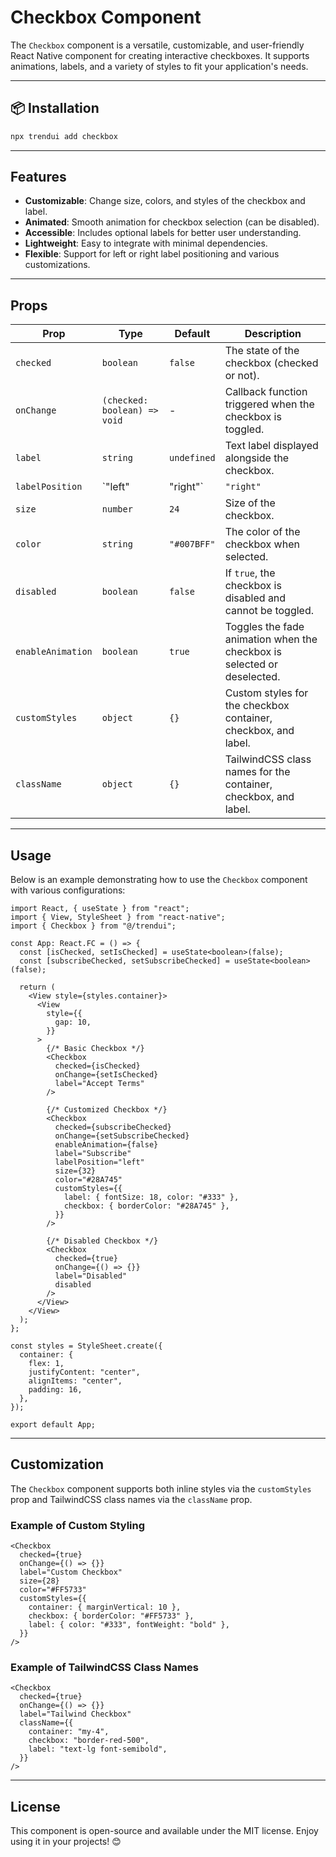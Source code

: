 # Checkbox Component

The `Checkbox` component is a versatile, customizable, and user-friendly React Native component for creating interactive checkboxes. It supports animations, labels, and a variety of styles to fit your application's needs.

---

## 📦 Installation
```bash
npx trendui add checkbox
```
---

## Features

- **Customizable**: Change size, colors, and styles of the checkbox and label.
- **Animated**: Smooth animation for checkbox selection (can be disabled).
- **Accessible**: Includes optional labels for better user understanding.
- **Lightweight**: Easy to integrate with minimal dependencies.
- **Flexible**: Support for left or right label positioning and various customizations.

---

## Props

| Prop            | Type               | Default       | Description                                                                 |
|------------------|--------------------|---------------|-----------------------------------------------------------------------------|
| `checked`        | `boolean`          | `false`       | The state of the checkbox (checked or not).                                 |
| `onChange`       | `(checked: boolean) => void` | -           | Callback function triggered when the checkbox is toggled.                   |
| `label`          | `string`           | `undefined`   | Text label displayed alongside the checkbox.                                |
| `labelPosition`  | `"left" | "right"` | `"right"`     | Determines whether the label is displayed to the left or right of the checkbox. |
| `size`           | `number`           | `24`          | Size of the checkbox.                                                      |
| `color`          | `string`           | `"#007BFF"`   | The color of the checkbox when selected.                                    |
| `disabled`       | `boolean`          | `false`       | If `true`, the checkbox is disabled and cannot be toggled.                  |
| `enableAnimation`| `boolean`          | `true`        | Toggles the fade animation when the checkbox is selected or deselected.     |
| `customStyles`   | `object`           | `{}`          | Custom styles for the checkbox container, checkbox, and label.              |
| `className`      | `object`           | `{}`          | TailwindCSS class names for the container, checkbox, and label.             |

---

## Usage

Below is an example demonstrating how to use the `Checkbox` component with various configurations:

```tsx
import React, { useState } from "react";
import { View, StyleSheet } from "react-native";
import { Checkbox } from "@/trendui";

const App: React.FC = () => {
  const [isChecked, setIsChecked] = useState<boolean>(false);
  const [subscribeChecked, setSubscribeChecked] = useState<boolean>(false);

  return (
    <View style={styles.container}>
      <View
        style={{
          gap: 10,
        }}
      >
        {/* Basic Checkbox */}
        <Checkbox
          checked={isChecked}
          onChange={setIsChecked}
          label="Accept Terms"
        />

        {/* Customized Checkbox */}
        <Checkbox
          checked={subscribeChecked}
          onChange={setSubscribeChecked}
          enableAnimation={false}
          label="Subscribe"
          labelPosition="left"
          size={32}
          color="#28A745"
          customStyles={{
            label: { fontSize: 18, color: "#333" },
            checkbox: { borderColor: "#28A745" },
          }}
        />

        {/* Disabled Checkbox */}
        <Checkbox
          checked={true}
          onChange={() => {}}
          label="Disabled"
          disabled
        />
      </View>
    </View>
  );
};

const styles = StyleSheet.create({
  container: {
    flex: 1,
    justifyContent: "center",
    alignItems: "center",
    padding: 16,
  },
});

export default App;
```

---

## Customization

The `Checkbox` component supports both inline styles via the `customStyles` prop and TailwindCSS class names via the `className` prop.

### Example of Custom Styling
```tsx
<Checkbox
  checked={true}
  onChange={() => {}}
  label="Custom Checkbox"
  size={28}
  color="#FF5733"
  customStyles={{
    container: { marginVertical: 10 },
    checkbox: { borderColor: "#FF5733" },
    label: { color: "#333", fontWeight: "bold" },
  }}
/>
```

### Example of TailwindCSS Class Names
```tsx
<Checkbox
  checked={true}
  onChange={() => {}}
  label="Tailwind Checkbox"
  className={{
    container: "my-4",
    checkbox: "border-red-500",
    label: "text-lg font-semibold",
  }}
/>
```

---

## License

This component is open-source and available under the MIT license. Enjoy using it in your projects! 😊